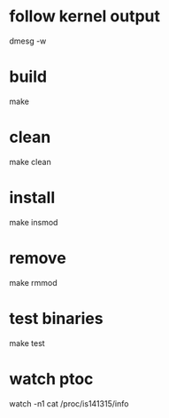 # follow kernel output
dmesg -w
# build
make
# clean
make clean
# install
make insmod
# remove
make rmmod
# test binaries
make test
# watch ptoc
watch -n1 cat /proc/is141315/info
